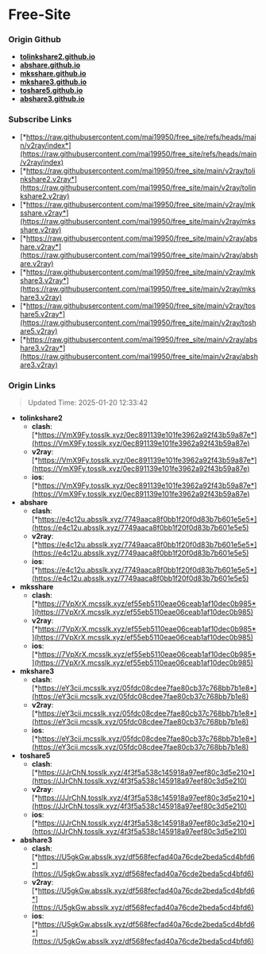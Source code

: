 # Free-Site

### Origin Github

- [**tolinkshare2.github.io**](https://github.com/tolinkshare2/tolinkshare2.github.io)
- [**abshare.github.io**](https://github.com/abshare/abshare.github.io)
- [**mksshare.github.io**](https://github.com/mksshare/mksshare.github.io)
- [**mkshare3.github.io**](https://github.com/mkshare3/mkshare3.github.io)
- [**toshare5.github.io**](https://github.com/toshare5/toshare5.github.io)
- [**abshare3.github.io**](https://github.com/abshare3/abshare3.github.io)

### Subscribe Links

- [*https://raw.githubusercontent.com/mai19950/free_site/refs/heads/main/v2ray/index*](https://raw.githubusercontent.com/mai19950/free_site/refs/heads/main/v2ray/index)
- [*https://raw.githubusercontent.com/mai19950/free_site/main/v2ray/tolinkshare2.v2ray*](https://raw.githubusercontent.com/mai19950/free_site/main/v2ray/tolinkshare2.v2ray)
- [*https://raw.githubusercontent.com/mai19950/free_site/main/v2ray/mksshare.v2ray*](https://raw.githubusercontent.com/mai19950/free_site/main/v2ray/mksshare.v2ray)
- [*https://raw.githubusercontent.com/mai19950/free_site/main/v2ray/abshare.v2ray*](https://raw.githubusercontent.com/mai19950/free_site/main/v2ray/abshare.v2ray)
- [*https://raw.githubusercontent.com/mai19950/free_site/main/v2ray/mkshare3.v2ray*](https://raw.githubusercontent.com/mai19950/free_site/main/v2ray/mkshare3.v2ray)
- [*https://raw.githubusercontent.com/mai19950/free_site/main/v2ray/toshare5.v2ray*](https://raw.githubusercontent.com/mai19950/free_site/main/v2ray/toshare5.v2ray)
- [*https://raw.githubusercontent.com/mai19950/free_site/main/v2ray/abshare3.v2ray*](https://raw.githubusercontent.com/mai19950/free_site/main/v2ray/abshare3.v2ray)

### Origin Links

> Updated Time: 2025-01-20 12:33:42

- **tolinkshare2**
  - **clash**: [*https://VmX9Fy.tosslk.xyz/0ec891139e101fe3962a92f43b59a87e*](https://VmX9Fy.tosslk.xyz/0ec891139e101fe3962a92f43b59a87e)
  - **v2ray**: [*https://VmX9Fy.tosslk.xyz/0ec891139e101fe3962a92f43b59a87e*](https://VmX9Fy.tosslk.xyz/0ec891139e101fe3962a92f43b59a87e)
  - **ios**: [*https://VmX9Fy.tosslk.xyz/0ec891139e101fe3962a92f43b59a87e*](https://VmX9Fy.tosslk.xyz/0ec891139e101fe3962a92f43b59a87e)
- **abshare**
  - **clash**: [*https://e4c12u.absslk.xyz/7749aaca8f0bb1f20f0d83b7b601e5e5*](https://e4c12u.absslk.xyz/7749aaca8f0bb1f20f0d83b7b601e5e5)
  - **v2ray**: [*https://e4c12u.absslk.xyz/7749aaca8f0bb1f20f0d83b7b601e5e5*](https://e4c12u.absslk.xyz/7749aaca8f0bb1f20f0d83b7b601e5e5)
  - **ios**: [*https://e4c12u.absslk.xyz/7749aaca8f0bb1f20f0d83b7b601e5e5*](https://e4c12u.absslk.xyz/7749aaca8f0bb1f20f0d83b7b601e5e5)
- **mksshare**
  - **clash**: [*https://7VpXrX.mcsslk.xyz/ef55eb5110eae06ceab1af10dec0b985*](https://7VpXrX.mcsslk.xyz/ef55eb5110eae06ceab1af10dec0b985)
  - **v2ray**: [*https://7VpXrX.mcsslk.xyz/ef55eb5110eae06ceab1af10dec0b985*](https://7VpXrX.mcsslk.xyz/ef55eb5110eae06ceab1af10dec0b985)
  - **ios**: [*https://7VpXrX.mcsslk.xyz/ef55eb5110eae06ceab1af10dec0b985*](https://7VpXrX.mcsslk.xyz/ef55eb5110eae06ceab1af10dec0b985)
- **mkshare3**
  - **clash**: [*https://eY3cii.mcsslk.xyz/05fdc08cdee7fae80cb37c768bb7b1e8*](https://eY3cii.mcsslk.xyz/05fdc08cdee7fae80cb37c768bb7b1e8)
  - **v2ray**: [*https://eY3cii.mcsslk.xyz/05fdc08cdee7fae80cb37c768bb7b1e8*](https://eY3cii.mcsslk.xyz/05fdc08cdee7fae80cb37c768bb7b1e8)
  - **ios**: [*https://eY3cii.mcsslk.xyz/05fdc08cdee7fae80cb37c768bb7b1e8*](https://eY3cii.mcsslk.xyz/05fdc08cdee7fae80cb37c768bb7b1e8)
- **toshare5**
  - **clash**: [*https://JJrChN.tosslk.xyz/4f3f5a538c145918a97eef80c3d5e210*](https://JJrChN.tosslk.xyz/4f3f5a538c145918a97eef80c3d5e210)
  - **v2ray**: [*https://JJrChN.tosslk.xyz/4f3f5a538c145918a97eef80c3d5e210*](https://JJrChN.tosslk.xyz/4f3f5a538c145918a97eef80c3d5e210)
  - **ios**: [*https://JJrChN.tosslk.xyz/4f3f5a538c145918a97eef80c3d5e210*](https://JJrChN.tosslk.xyz/4f3f5a538c145918a97eef80c3d5e210)
- **abshare3**
  - **clash**: [*https://U5gkGw.absslk.xyz/df568fecfad40a76cde2beda5cd4bfd6*](https://U5gkGw.absslk.xyz/df568fecfad40a76cde2beda5cd4bfd6)
  - **v2ray**: [*https://U5gkGw.absslk.xyz/df568fecfad40a76cde2beda5cd4bfd6*](https://U5gkGw.absslk.xyz/df568fecfad40a76cde2beda5cd4bfd6)
  - **ios**: [*https://U5gkGw.absslk.xyz/df568fecfad40a76cde2beda5cd4bfd6*](https://U5gkGw.absslk.xyz/df568fecfad40a76cde2beda5cd4bfd6)
